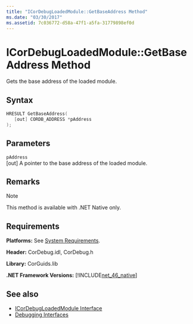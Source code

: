 ```yaml
---
title: "ICorDebugLoadedModule::GetBaseAddress Method"
ms.date: "03/30/2017"
ms.assetid: 7c036772-d58a-47f1-a5fa-31779898ef0d
---
```

# ICorDebugLoadedModule::GetBaseAddress Method
Gets the base address of the loaded module.  
  
## Syntax  
  
```cpp  
HRESULT GetBaseAddress(  
   [out] CORDB_ADDRESS *pAddress  
);  
```  
  
## Parameters  
 `pAddress`  
 [out] A pointer to the base address of the loaded module.  
  
## Remarks  
  
> [!NOTE]
> This method is available with .NET Native only.  
  
## Requirements  
 **Platforms:** See [System Requirements](../../get-started/system-requirements.md).  
  
 **Header:** CorDebug.idl, CorDebug.h  
  
 **Library:** CorGuids.lib  
  
 **.NET Framework Versions:** [!INCLUDE[net_46_native](../../../../includes/net-46-native-md.md)]  
  
## See also

- [ICorDebugLoadedModule Interface](icordebugloadedmodule-interface.md)
- [Debugging Interfaces](debugging-interfaces.md)
